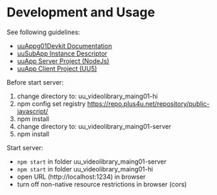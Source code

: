 # Development and Usage

See following guidelines:

- [uuAppg01Devkit Documentation](https://uuapp.plus4u.net/uu-bookkit-maing01/e884539c8511447a977c7ff070e7f2cf/book)
- [uuSubApp Instance Descriptor](https://uuapp.plus4u.net/uu-bookkit-maing01/289fcd2e11d34f3e9b2184bedb236ded/book/page?code=uuSubAppInstanceDescriptor)
- [uuApp Server Project (NodeJs)](https://uuapp.plus4u.net/uu-bookkit-maing01/2590bf997d264d959b9d6a88ee1d0ff5/book/page?code=getStarted)
- [uuApp Client Project (UU5)](https://uuapp.plus4u.net/uu-bookkit-maing01/ed11ec379073476db0aa295ad6c00178/book/page?code=getStartedHooks)

Before start server:

1. change directory to: uu_videolibrary_maing01-hi
2. npm config set registry https://repo.plus4u.net/repository/public-javascript/
3. npm install
4. change directory to: uu_videolibrary_maing01-server
5. npm install

Start server:

- `npm start` in folder uu_videolibrary_maing01-server
- `npm start` in folder uu_videolibrary_maing01-hi
- open URL (http://localhost:1234) in browser
- turn off non-native resource restrictions in browser (cors) 
